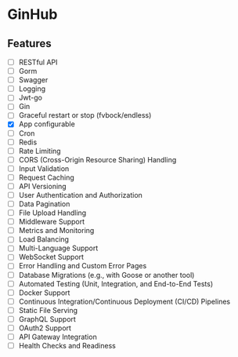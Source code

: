 # GinHub

## Features

- [ ] RESTful API
- [ ] Gorm
- [ ] Swagger
- [ ] Logging
- [ ] Jwt-go
- [ ] Gin
- [ ] Graceful restart or stop (fvbock/endless)
- [x] App configurable
- [ ] Cron
- [ ] Redis
- [ ] Rate Limiting
- [ ] CORS (Cross-Origin Resource Sharing) Handling
- [ ] Input Validation
- [ ] Request Caching
- [ ] API Versioning
- [ ] User Authentication and Authorization
- [ ] Data Pagination
- [ ] File Upload Handling
- [ ] Middleware Support
- [ ] Metrics and Monitoring
- [ ] Load Balancing
- [ ] Multi-Language Support
- [ ] WebSocket Support
- [ ] Error Handling and Custom Error Pages
- [ ] Database Migrations (e.g., with Goose or another tool)
- [ ] Automated Testing (Unit, Integration, and End-to-End Tests)
- [ ] Docker Support
- [ ] Continuous Integration/Continuous Deployment (CI/CD) Pipelines
- [ ] Static File Serving
- [ ] GraphQL Support
- [ ] OAuth2 Support
- [ ] API Gateway Integration
- [ ] Health Checks and Readiness 
